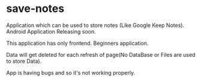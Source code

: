 # save-notes
Application which can be used to store notes (Like Google Keep Notes). 
Android Application Releasing soon.

This application has only frontend. 
Beginners application.

Data will get deleted for each refresh of page(No DataBase or Files are used to store Data). 

App is having bugs and so it's not working properly. 

